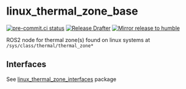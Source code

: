 # linux_thermal_zone_base
[![pre-commit.ci status](https://results.pre-commit.ci/badge/github/NathanaelGandhi/linux_thermal_zone_base/main.svg)](https://results.pre-commit.ci/latest/github/NathanaelGandhi/linux_thermal_zone_base/main)
[![Release Drafter](https://github.com/NathanaelGandhi/linux_thermal_zone_base/actions/workflows/release-drafter.yml/badge.svg?branch=release)](https://github.com/NathanaelGandhi/linux_thermal_zone_base/actions/workflows/release-drafter.yml)
[![Mirror release to humble](https://github.com/NathanaelGandhi/linux_thermal_zone_base/actions/workflows/mirror-release-to-humble.yaml/badge.svg?branch=release)](https://github.com/NathanaelGandhi/linux_thermal_zone_base/actions/workflows/mirror-release-to-humble.yaml)

ROS2 node for thermal zone(s) found on linux systems at ```/sys/class/thermal/thermal_zone*```

## Interfaces
See [linux_thermal_zone_interfaces](https://github.com/NathanaelGandhi/linux_thermal_zone_interfaces) package
